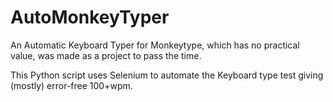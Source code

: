 # AutoMonkeyTyper
An Automatic Keyboard Typer for Monkeytype, which has no practical value, was made as a project to pass the time.

This Python script uses Selenium to automate the Keyboard type test giving (mostly) error-free 100+wpm.





